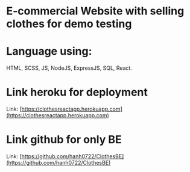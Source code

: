 # E-commercial Website with selling clothes for demo testing
# Language using:
HTML, SCSS, JS, NodeJS, ExpressJS, SQL, React.

# Link heroku for deployment 
Link: [https://clothesreactapp.herokuapp.com](https://clothesreactapp.herokuapp.com)

# Link github for only BE
Link: [https://github.com/hanh0722/ClothesBE](https://github.com/hanh0722/ClothesBE)